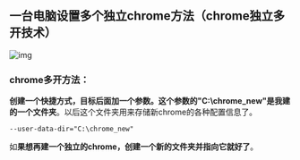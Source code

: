 ## 一台电脑设置多个独立chrome方法（chrome独立多开技术）


![img](http://img.uwayfly.com/article_mike_20200712084937_0b8de33db70c.png)


### chrome多开方法：

**创建一个快捷方式，目标后面加一个参数。这个参数的"C:\chrome_new"是我建的一个文件夹**。以后这个文件夹用来存储新chrome的各种配置信息了。

```
--user-data-dir="C:\chrome_new"
```

如**果想再建一个独立的chrome，创建一个新的文件夹并指向它就好了**。